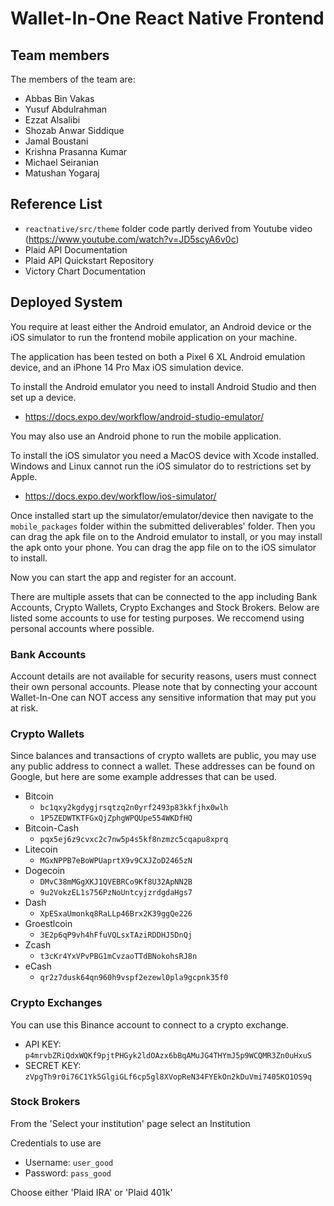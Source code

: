 # Wallet-In-One React Native Frontend

## Team members
The members of the team are:
- Abbas Bin Vakas
- Yusuf Abdulrahman
- Ezzat Alsalibi
- Shozab Anwar Siddique
- Jamal Boustani
- Krishna Prasanna Kumar
- Michael Seiranian
- Matushan Yogaraj

## Reference List
- `reactnative/src/theme` folder code partly derived from Youtube video (https://www.youtube.com/watch?v=JD5scyA6v0c)
- Plaid API Documentation
- Plaid API Quickstart Repository
- Victory Chart Documentation

## Deployed System

You require at least either the Android emulator, an Android device or the iOS simulator to run the frontend mobile application on your machine.

The application has been tested on both a Pixel 6 XL Android emulation device, and an iPhone 14 Pro Max iOS simulation device.

To install the Android emulator you need to install Android Studio and then set up a device.
* https://docs.expo.dev/workflow/android-studio-emulator/

You may also use an Android phone to run the mobile application.

To install the iOS simulator you need a MacOS device with Xcode installed. Windows and Linux cannot run the iOS simulator do to restrictions set by Apple.
* https://docs.expo.dev/workflow/ios-simulator/

Once installed start up the simulator/emulator/device then navigate to the `mobile_packages` folder within the submitted deliverables' folder. Then you can drag the apk file on to the Android emulator to install, or you may install the apk onto your phone. You can drag the app file on to the iOS simulator to install.

Now you can start the app and register for an account.

There are multiple assets that can be connected to the app including Bank Accounts, Crypto Wallets, Crypto Exchanges and Stock Brokers. Below are listed some accounts to use for testing purposes. We reccomend using personal accounts where possible.

### Bank Accounts

Account details are not available for security reasons, users must connect their own personal accounts.
Please note that by connecting your account Wallet-In-One can NOT access any sensitive information that may put you at risk.

### Crypto Wallets

Since balances and transactions of crypto wallets are public, you may use any public address to connect a wallet. These addresses can be found on Google, but here are some example addresses that can be used.
- Bitcoin
  - `bc1qxy2kgdygjrsqtzq2n0yrf2493p83kkfjhx0wlh`
  - `1P5ZEDWTKTFGxQjZphgWPQUpe554WKDfHQ`
- Bitcoin-Cash
  - `pqx5ej6z9cvxc2c7nw5p4s5kf8nzmzc5cqapu8xprq`
- Litecoin
  - `MGxNPPB7eBoWPUaprtX9v9CXJZoD2465zN`
- Dogecoin
  - `DMvC38mMGgXKJ1QVEBRCo9Kf8U32ApNN2B`
  - `9u2VokzEL1s756PzNoUntcyjzrdgdaHgs7`
- Dash
  - `XpESxaUmonkq8RaLLp46Brx2K39ggQe226`
- Groestlcoin
  - `3E2p6qP9vh4hFfuVQLsxTAziRDDHJ5DnQj`
- Zcash
  - `t3cKr4YxVPvPBG1mCvzaoTTdBNokohsRJ8n`
- eCash
  - `qr2z7dusk64qn960h9vspf2ezewl0pla9gcpnk35f0`

### Crypto Exchanges

You can use this Binance account to connect to a crypto exchange.
- API KEY: `p4mrvbZRiQdxWQKf9pjtPHGyk2ldOAzx6bBqAMuJG4THYmJ5p9WCQMR3Zn0uHxuS`
- SECRET KEY: `zVpgTh9r0i76C1Yk5GlgiGLf6cp5gl8XVopReN34FYEkOn2kDuVmi7405KO1OS9q`

### Stock Brokers

From the 'Select your institution' page select an Institution

Credentials to use are
- Username: `user_good`
- Password: `pass_good`

Choose either 'Plaid IRA' or 'Plaid 401k'
